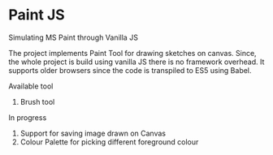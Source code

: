 # Paint JS
Simulating MS Paint through Vanilla JS

The project implements Paint Tool for drawing sketches on canvas. Since, the whole project is build using vanilla JS there is no framework overhead. It supports older browsers since the code is transpiled to ES5 using Babel.

Available tool
1. Brush tool

In progress
1. Support for saving image drawn on Canvas
2. Colour Palette for picking different foreground colour
